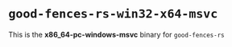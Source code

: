 # `good-fences-rs-win32-x64-msvc`

This is the **x86_64-pc-windows-msvc** binary for `good-fences-rs`
